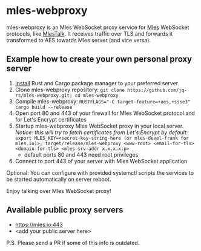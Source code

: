 # mles-webproxy

mles-webproxy is an Mles WebSocket proxy service for [Mles](https://github.com/jq-rs/mles-rs) WebSocket protocols, like [MlesTalk](https://mles.io/app.html). It receives traffic over TLS and forwards it transformed to AES towards Mles server (and vice versa).

## Example how to create your own personal proxy server

 1. [Install](https://www.rust-lang.org/tools/install) Rust and Cargo package manager to your preferred server
 2. Clone mles-webproxy repository: `git clone https://github.com/jq-rs/mles-webproxy.git; cd mles-webproxy`
 3. Compile mles-webproxy: `RUSTFLAGS="-C target-feature=+aes,+ssse3" cargo build --release`
 4. Open port 80 and 443 of your firewall for Mles WebSocket protocol and for Let's Encrypt certificates
 5. Startup mles-webproxy Mles WebSocket proxy in your local server. *Notice: this will try to fetch certificates from Let's Encrypt by default*:  `export MLES_KEY=<secret-key-string-here (or mles-devel-frank for mles.io)>; target/release/mles-webproxy <www-root> <email-for-tls> <domain-for-tls> <mles-srv-addr x.x.x.x:p>`
     - default ports 80 and 443 need root privileges
 6. Connect to port 443 of your server with Mles WebSocket application
  
 Optional: You can configure with provided systemctl scripts the services to be started automatically on server reboot.
 
 Enjoy talking over Mles WebSocket proxy!
 
 ## Available public proxy servers
 
   * https://mles.io:443
   * \<add your public server here\>
 
 P.S. Please send a PR if some of this info is outdated.

